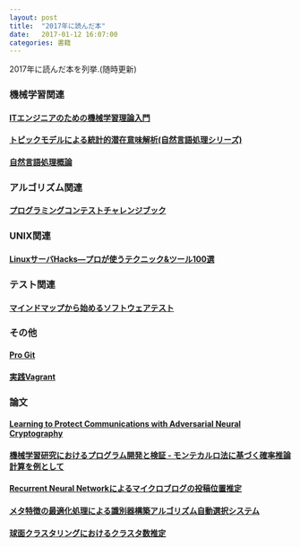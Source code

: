 ```yaml
---
layout: post
title:  "2017年に読んだ本"
date:   2017-01-12 16:07:00
categories: 書籍
---
```


2017年に読んだ本を列挙.(随時更新)

### 機械学習関連

#### [ITエンジニアのための機械学習理論入門](https://www.amazon.co.jp/dp/B016Q22IX2/ref=dp-kindle-redirect?_encoding=UTF8&btkr=1)

#### [トピックモデルによる統計的潜在意味解析(自然言語処理シリーズ)](https://www.amazon.co.jp/%E3%83%88%E3%83%94%E3%83%83%E3%82%AF%E3%83%A2%E3%83%87%E3%83%AB%E3%81%AB%E3%82%88%E3%82%8B%E7%B5%B1%E8%A8%88%E7%9A%84%E6%BD%9C%E5%9C%A8%E6%84%8F%E5%91%B3%E8%A7%A3%E6%9E%90-%E8%87%AA%E7%84%B6%E8%A8%80%E8%AA%9E%E5%87%A6%E7%90%86%E3%82%B7%E3%83%AA%E3%83%BC%E3%82%BA-%E4%BD%90%E8%97%A4%E4%B8%80%E8%AA%A0/dp/4339027588)

#### [自然言語処理概論](http://www.saiensu.co.jp/?page=book_details&ISBN=978-4-7819-1388-9&YEAR=2016)

### アルゴリズム関連

#### [プログラミングコンテストチャレンジブック](http://tatsu-zine.com/books/procon-challenge)

### UNIX関連

#### [LinuxサーバHacks―プロが使うテクニック&ツール100選](https://www.amazon.co.jp/Linux%E3%82%B5%E3%83%BC%E3%83%90Hacks%E2%80%95%E3%83%97%E3%83%AD%E3%81%8C%E4%BD%BF%E3%81%86%E3%83%86%E3%82%AF%E3%83%8B%E3%83%83%E3%82%AF-%E3%83%84%E3%83%BC%E3%83%AB100%E9%81%B8-%E3%83%AD%E3%83%96-%E3%83%95%E3%83%AA%E3%83%83%E3%82%B1%E3%83%B3%E3%82%AC%E3%83%BC/dp/487311151X)

### テスト関連

#### [マインドマップから始めるソフトウェアテスト](https://www.amazon.co.jp/%E3%83%9E%E3%82%A4%E3%83%B3%E3%83%89%E3%83%9E%E3%83%83%E3%83%97%E3%81%8B%E3%82%89%E5%A7%8B%E3%82%81%E3%82%8B%E3%82%BD%E3%83%95%E3%83%88%E3%82%A6%E3%82%A7%E3%82%A2%E3%83%86%E3%82%B9%E3%83%88-%E6%B1%A0%E7%94%B0-%E6%9A%81/dp/4774131318)

### その他

#### [Pro Git](https://progit-ja.github.io/)

#### [実践Vagrant](https://www.oreilly.co.jp/books/9784873116655/)

### 論文

#### [Learning to Protect Communications with Adversarial Neural Cryptography](https://arxiv.org/pdf/1610.06918.pdf)

#### [機械学習研究におけるプログラム開発と検証 - モンテカルロ法に基づく確率推論計算を例として](https://www.jstage.jst.go.jp/article/tjsai/27/4/27_253/_pdf)

#### [Recurrent Neural Networkによるマイクロブログの投稿位置推定](https://www.jstage.jst.go.jp/article/tjsai/32/1/32_WII-E/_pdf)

#### [メタ特徴の最適化処理による識別器構築アルゴリズム自動選択システム](https://www.jstage.jst.go.jp/article/sst/5/2/5_179/_pdf)

#### [球面クラスタリングにおけるクラスタ数推定](http://ci.nii.ac.jp/els/110009947258.pdf?id=ART0010493577&type=pdf&lang=jp&host=cinii&order_no=&ppv_type=0&lang_sw=&no=1485239959&cp=)
